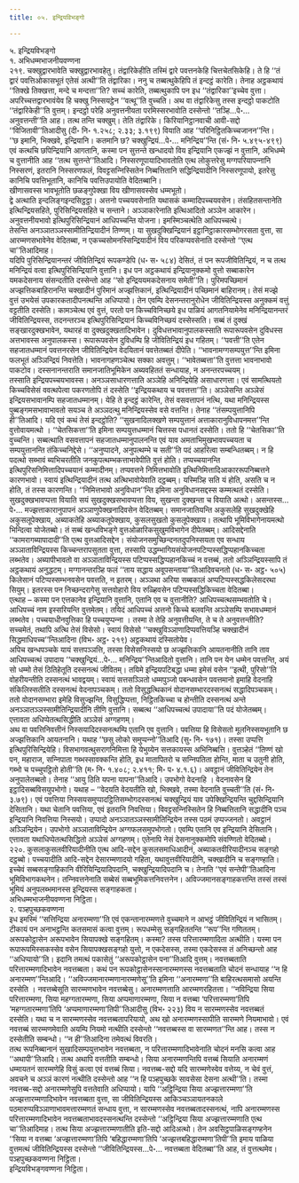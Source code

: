```yaml
---
title: ०५. इन्द्रियविभङ्गो

---
```

५. इन्द्रियविभङ्गो  
१. अभिधम्मभाजनीयवण्णना  
२१९. चक्खुद्वारभावेति चक्खुद्वारभावहेतु। तंद्वारिकेहीति तस्मिं द्वारे पवत्तनकेहि चित्तचेतसिकेहि। ते हि ‘‘तं द्वारं पवत्तिओकासभूतं एतेसं अत्थी’’ति तंद्वारिका। ननु च तब्बत्थुकेहिपि तं इन्दट्ठं कारेति। तेनाह अट्ठकथायं ‘‘तिक्खे तिक्खत्ता, मन्दे च मन्दत्ता’’ति? सच्चं कारेति, तब्बत्थुकापि पन इध ‘‘तंद्वारिका’’इच्चेव वुत्ता। अपरिच्चत्तद्वारभावंयेव हि चक्खु निस्सयट्ठेन ‘‘वत्थू’’ति वुच्चति। अथ वा तंद्वारिकेसु तस्स इन्दट्ठो पाकटोति ‘‘तंद्वारिकेही’’ति वुत्तम्। इन्दट्ठो परेहि अनुवत्तनीयता परमिस्सरभावोति दस्सेन्तो ‘‘तञ्हि…पे॰… अनुवत्तन्ती’’ति आह। तत्थ तन्ति चक्खुम्। तेति तंद्वारिके। किरियानिट्ठानवाची आवी-सद्दो ‘‘विजितावी’’तिआदीसु (दी॰ नि॰ १.२५८; २.३३; ३.१९९) वियाति आह ‘‘परिनिट्ठितकिच्‍चजानन’’न्ति।  
‘‘छ इमानि, भिक्खवे, इन्द्रियानि। कतमानि छ? चक्खुन्द्रियं…पे॰… मनिन्द्रिय’’न्ति (सं॰ नि॰ ५.४९५-४९९) एवं कत्थचि छपिन्द्रियानि आगतानि, कस्मा पन सुत्तन्ते खन्धादयो विय इन्द्रियानि एकज्झं न वुत्तानि, अभिधम्मे च वुत्तानीति आह ‘‘तत्थ सुत्तन्ते’’तिआदि। निस्सरणूपायादिभावतोति एत्थ लोकुत्तरेसु मग्गपरियापन्‍नानि निस्सरणं, इतरानि निस्सरणफलं, विवट्टसन्‍निस्सितेन निब्बत्तितानि सद्धिन्द्रियादीनि निस्सरणूपायो, इतरेसु कानिचि पवत्तिभूतानि, कानिचि पवत्तिउपायोति वेदितब्बानि।  
खीणासवस्स भावभूतोति छळङ्गुपेक्खा विय खीणासवस्सेव धम्मभूतो।  
द्वे अत्थाति इन्दलिङ्गइन्दसिट्ठट्ठा। अत्तनो पच्‍चयवसेनाति यथासकं कम्मादिपच्‍चयवसेन। तंसहितसन्तानेति इत्थिन्द्रियसहिते, पुरिसिन्द्रियसहिते च सन्ताने। अञ्‍ञाकारेनाति इत्थिआदितो अञ्‍ञेन आकारेन। अनुवत्तनीयभावो इत्थिपुरिसिन्द्रियानं आधिपच्‍चन्ति योजना। इमस्मिञ्‍चत्थेति आधिपच्‍चत्थे।  
तेसन्ति अनञ्‍ञातञ्‍ञस्सामीतिन्द्रियादीनं तिण्णम्। या सुखदुक्खिन्द्रियानं इट्ठानिट्ठाकारसम्भोगरसता वुत्ता, सा आरम्मणसभावेनेव वेदितब्बा, न एकच्‍चसोमनस्सिन्द्रियादीनं विय परिकप्पवसेनाति दस्सेन्तो ‘‘एत्थ चा’’तिआदिमाह।  
यदिपि पुरिसिन्द्रियानन्तरं जीवितिन्द्रियं रूपकण्डेपि (ध॰ स॰ ५८४) देसितं, तं पन रूपजीवितिन्द्रियं, न च तत्थ मनिन्द्रियं वत्वा इत्थिपुरिसिन्द्रियानि वुत्तानि। इध पन अट्ठकथायं इन्द्रियानुक्‍कमो वुत्तो सब्बाकारेन यमकदेसनाय संसन्दतीति दस्सेन्तो आह ‘‘सो इन्द्रिययमकदेसनाय समेती’’ति। पुरिमपच्छिमानं अज्झत्तिकबाहिरानन्ति चक्खादीनं पुरिमानं अज्झत्तिकानं, इत्थिन्द्रियादीनं पच्छिमानं बाहिरानम्। तेसं मज्झे वुत्तं उभयेसं उपकारकतादीपनत्थन्ति अधिप्पायो। तेन एवम्पि देसनन्तरानुरोधेन जीवितिन्द्रियस्स अनुक्‍कमं वत्तुं वट्टतीति दस्सेति। कामञ्‍चेत्थ एवं वुत्तं, परतो पन किच्‍चविनिच्छये इध पाळियं आगतनियामेनेव मनिन्द्रियानन्तरं जीवितिन्द्रियस्स, तदनन्तरञ्‍च इत्थिपुरिसिन्द्रियानं किच्‍चविनिच्छयं दस्सेस्सति। सब्बं तं दुक्खं सङ्खारदुक्खभावेन, यथारहं वा दुक्खदुक्खतादिभावेन। दुविधत्तभावानुपालकस्साति रूपारूपवसेन दुविधस्स अत्तभावस्स अनुपालकस्स। रूपारूपवसेन दुविधम्पि हि जीवितिन्द्रियं इध गहितम्। ‘‘पवत्ती’’ति एतेन सहजातधम्मानं पवत्तनरसेन जीवितिन्द्रियेन वेदयितानं पवत्तेतब्बतं दीपेति। ‘‘भावनामग्गसम्पयुत्त’’न्ति इमिना फलभूतं अञ्‍ञिन्द्रियं निवत्तेति। भावनागहणञ्‍चेत्थ सक्‍का अवत्तुम्। ‘‘भावेतब्बत्ता’’ति वुत्तत्ता भावनाभावो पाकटोव। दस्सनानन्तराति समानजातिभूमिकेन अब्यवहिततं सन्धायाह, न अनन्तरपच्‍चयम्।  
तस्साति इन्द्रियपच्‍चयभावस्स। अनञ्‍ञसाधारणत्ताति अञ्‍ञेहि अनिन्द्रियेहि असाधारणत्ता। एवं सामत्थियतो किच्‍चविसेसं ववत्थपेत्वा पकरणतोपि तं दस्सेति ‘‘इन्द्रियकथाय च पवत्तत्ता’’ति। अञ्‍ञेसन्ति अञ्‍ञेसं इन्द्रियसभावानम्पि सहजातधम्मानम्। येहि ते इन्दट्ठं कारेन्ति, तेसं वसवत्तापनं नत्थि, यथा मनिन्द्रियस्स पुब्बङ्गमसभावाभावतो सयञ्‍च ते अञ्‍ञदत्थु मनिन्द्रियस्सेव वसे वत्तन्ति। तेनाह ‘‘तंसम्पयुत्तानिपि ही’’तिआदि। यदि एवं कथं तेसं इन्दट्ठोति? ‘‘सुखनादिलक्खणे सम्पयुत्तानं अत्ताकारानुविधापनमत्त’’न्ति वुत्तोवायमत्थो । ‘‘चेतसिकत्ता’’ति इमिना सम्पयुत्तधम्मानं चित्तस्स पधानतं दस्सेति। ततो हि ‘‘चेतसिका’’ति वुच्‍चन्ति। सब्बत्थाति वसवत्तापनं सहजातधम्मानुपालनन्ति एवं याव अमताभिमुखभावपच्‍चयता च सम्पयुत्तानन्ति तंकिच्‍चनिद्देसे। ‘‘अनुप्पादने, अनुपत्थम्भे च सती’’ति पदं आहरित्वा सम्बन्धितब्बम्। न हि पदत्थो सब्भावं ब्यभिचरतीति जनकुपत्थम्भकत्ताभावेपीति वुत्तं होति। तप्पच्‍चयानन्ति इत्थिपुरिसनिमित्तादिपच्‍चयानं कम्मादीनम्। तप्पवत्तने निमित्तभावोति इत्थिनिमित्तादिआकाररूपनिब्बत्तने कारणभावो। स्वायं इत्थिन्द्रियादीनं तत्थ अत्थिभावोयेवाति दट्ठब्बम्। यस्मिञ्हि सति यं होति, असति च न होति, तं तस्स कारणन्ति। ‘‘निमित्तभावो अनुविधान’’न्ति इमिना अनुविधानसद्दस्स कम्मत्थतं दस्सेति। सुखदुक्खभावप्पत्ता वियाति सयं सुखदुक्खसभावप्पत्ता विय, सुखन्ता दुक्खन्ता च वियाति अत्थो। असन्तस्स…पे॰… मज्झत्ताकारानुपापनं अञ्‍ञाणुपेक्खनादिवसेन वेदितब्बम्। समानजातियन्ति अकुसलेहि सुखदुक्खेहि अकुसलूपेक्खाय, अब्याकतेहि अब्याकतूपेक्खाय, कुसलसुखतो कुसलूपेक्खाय। तत्थापि भूमिविभागेनायमत्थो भिन्दित्वा योजेतब्बो। तं सब्बं खन्धविभङ्गे वुत्तओळारिकसुखुमविभागेन दीपेतब्बम्। आदिसद्देनाति ‘‘कामरागब्यापादादी’’ति एत्थ वुत्तआदिसद्देन। संयोजनसमुच्छिन्दनतदुपनिस्सयता एव सन्धाय अञ्‍ञाताविन्द्रियस्स किच्‍चन्तरापसुतता वुत्ता, तस्सापि उद्धम्भागियसंयोजनपटिप्पस्सद्धिप्पहानकिच्‍चता लब्भतेव। अब्यापीभावतो वा अञ्‍ञाताविन्द्रियस्स पटिप्पस्सद्धिप्पहानकिच्‍चं न वत्तब्बं, ततो अञ्‍ञिन्द्रियस्सापि तं अट्ठकथायं अनुद्धटम्। मग्गानन्तरञ्हि फलं ‘‘ताय सद्धाय अवूपसन्ताया’’तिआदिवचनतो (ध॰ स॰ अट्ठ॰ ५०५) किलेसानं पटिप्पस्सम्भनवसेन पवत्तति, न इतरम्। अञ्‍ञथा अरिया सब्बकालं अप्पटिप्पस्सद्धकिलेसदरथा सियुम्। इतरस्स पन निच्छन्दरागेसु सत्तवोहारो विय रुळ्हिवसेन पटिप्पस्सद्धिकिच्‍चता वेदितब्बा।  
एत्थाह – कस्मा पन एत्तकानेव इन्द्रियानि वुत्तानि, एतानि एव च वुत्तानीति? आधिपच्‍चत्थसम्भवतोति चे। आधिपच्‍चं नाम इस्सरियन्ति वुत्तमेतम्। तयिदं आधिपच्‍चं अत्तनो किच्‍चे बलवन्ति अञ्‍ञेसम्पि सभावधम्मानं लब्भतेव। पच्‍चयाधीनवुत्तिका हि पच्‍चयुप्पन्‍ना । तस्मा ते तेहि अनुवत्तीयन्ति, ते च ते अनुवत्तन्तीति? सच्‍चमेतं, तथापि अत्थि तेसं विसेसो। स्वायं विसेसो ‘‘चक्खुविञ्‍ञाणादिप्पवत्तियञ्हि चक्खादीनं सिद्धमाधिपच्‍च’’न्तिआदिना (विभ॰ अट्ठ॰ २१९) अट्ठकथायं दस्सितोयेव।  
अपिच खन्धपञ्‍चके यायं सत्तपञ्‍ञत्ति, तस्सा विसेसनिस्सयो छ अज्झत्तिकानि आयतनानीति तानि ताव आधिपच्‍चत्थं उपादाय ‘‘चक्खुन्द्रियं…पे॰… मनिन्द्रिय’’न्तिआदितो वुत्तानि। तानि पन येन धम्मेन पवत्तन्ति, अयं सो धम्मो तेसं ठितिहेतूति दस्सनत्थं जीवितम्। तयिमे इन्द्रियपटिबद्धा धम्मा इमेसं वसेन ‘‘इत्थी, पुरिसो’’ति वोहरीयन्तीति दस्सनत्थं भावद्वयम्। स्वायं सत्तसञ्‍ञितो धम्मपुञ्‍जो पबन्धवसेन पवत्तमानो इमाहि वेदनाहि संकिलिस्सतीति दस्सनत्थं वेदनापञ्‍चकम्। ततो विसुद्धत्थिकानं वोदानसम्भारदस्सनत्थं सद्धादिपञ्‍चकम्। ततो वोदानसम्भारा इमेहि विसुज्झन्ति, विसुद्धिप्पत्ता, निट्ठितकिच्‍चा च होन्तीति दस्सनत्थं अन्ते अनञ्‍ञातञ्‍ञस्सामीतिन्द्रियादीनि तीणि वुत्तानि। सब्बत्थ ‘‘आधिपच्‍चत्थं उपादाया’’ति पदं योजेतब्बम्। एत्तावता अधिप्पेतत्थसिद्धीति अञ्‍ञेसं अग्गहणम्।  
अथ वा पवत्तिनिवत्तीनं निस्सयादिदस्सनत्थम्पि एतानि एव वुत्तानि। पवत्तिया हि विसेसतो मूलनिस्सयभूतानि छ अज्झत्तिकानि आयतनानि। यथाह ‘‘छसु लोको समुप्पन्‍नो’’तिआदि (सु॰ नि॰ १७१)। तस्सा उप्पत्ति इत्थिपुरिसिन्द्रियेहि। विसभागवत्थुसरागनिमित्ता हि येभुय्येन सत्तकायस्स अभिनिब्बत्ति। वुत्तञ्हेतं ‘‘तिण्णं खो पन, महाराज, सन्‍निपाता गब्भस्सावक्‍कन्ति होति, इध मातापितरो च सन्‍निपतिता होन्ति, माता च उतुनी होति, गब्भो च पच्‍चुपट्ठितो होती’’ति (म॰ नि॰ १.४०८; २.४११; मि॰ प॰ ४.१.६)। अवट्ठानं जीवितिन्द्रियेन तेन अनुपालेतब्बतो। तेनाह ‘‘आयु ठिति यपना यापना’’तिआदि। उपभोगो वेदनाहि । वेदनावसेन हि इट्ठादिसब्बविसयुपभोगो। यथाह – ‘‘वेदयति वेदयतीति खो, भिक्खवे, तस्मा वेदनाति वुच्‍चती’’ति (सं॰ नि॰ ३.७९)। एवं पवत्तिया निस्सयसमुप्पादट्ठितिसम्भोगदस्सनत्थं चक्खुन्द्रियं याव उपेक्खिन्द्रियन्ति चुद्दसिन्द्रियानि देसितानि। यथा चेतानि पवत्तिया, एवं इतरानि निवत्तिया। विवट्टसन्‍निस्सितेन हि निब्बत्तितानि सद्धादीनि पञ्‍च इन्द्रियानि निवत्तिया निस्सयो। उप्पादो अनञ्‍ञातञ्‍ञस्सामीतिन्द्रियेन तस्स पठमं उप्पज्‍जनतो। अवट्ठानं अञ्‍ञिन्द्रियेन। उपभोगो अञ्‍ञाताविन्द्रियेन अग्गफलसमुपभोगतो। एवम्पि एतानि एव इन्द्रियानि देसितानि। एत्तावता यथाधिप्पेतत्थसिद्धितो अञ्‍ञेसं अग्गहणम्। एतेनापि नेसं देसनानुक्‍कमोपि संवण्णितो वेदितब्बो।  
२२०. कुसलाकुसलवीरियादीनीति एत्थ आदि-सद्देन कुसलसमाधिआदीनं, अब्याकतवीरियादीनञ्‍च सङ्गहो दट्ठब्बो। पच्‍चयादीति आदि-सद्देन देसारम्मणादयो गहिता, यथावुत्तवीरियादीनि, चक्खादीनि च सङ्गण्हाति। इच्‍चेवं सब्बसङ्गाहिकानि वीरियिन्द्रियादिपदानि, चक्खुन्द्रियादिपदानि च। तेनाति ‘‘एवं सन्तेपी’’तिआदिना भूमिविभागकथनेन। तन्‍निवत्तनेनाति सब्बेसं सब्बभूमिकत्तनिवत्तनेन। अविज्‍जमानसङ्गाहकत्तन्ति तस्सं तस्सं भूमियं अनुपलब्भमानस्स इन्द्रियस्स सङ्गाहकता।  
अभिधम्मभाजनीयवण्णना निट्ठिता।  
२. पञ्हपुच्छकवण्णना  
इध इमस्मिं ‘‘सत्तिन्द्रिया अनारम्मणा’’ति एवं एकन्तानारम्मणत्ते वुच्‍चमाने न आभट्ठं जीवितिन्द्रियं न भासितम्। टीकायं पन अनाभट्ठन्ति कतसमासं कत्वा वुत्तम्। रूपधम्मेसु सङ्गहिततन्ति ‘‘रूप’’न्ति गणिततम्। अरूपकोट्ठासेन अरूपभावेन सियापक्खे सङ्गहितम्। कस्मा? तस्स परित्तारम्मणादिता अत्थीति। यस्मा पन रूपारूपमिस्सकस्सेव वसेन सियापक्खसङ्गहो युत्तो, न एकदेसस्स, तस्मा एकदेसस्स तं अनिच्छन्तो आह ‘‘अधिप्पायो’’ति। इदानि तमत्थं पकासेतुं ‘‘अरूपकोट्ठासेन पना’’तिआदि वुत्तम्। नवत्तब्बताति परित्तारम्मणादिभावेन नवत्तब्बता। कथं पन रूपकोट्ठासेनस्सानारम्मणस्स नवत्तब्बताति चोदनं सन्धायाह ‘‘न हि अनारम्मण’’न्तिआदि। ‘‘अविज्‍जमानारम्मणानारम्मणेसू’’ति इमिना ‘‘अनारम्मणा’’ति बाहिरत्थसमासो अयन्ति दस्सेति । नवत्तब्बेसूति सारम्मणभावेन नवत्तब्बेसु। अनारम्मणत्ताति आरम्मणरहितत्ता। ‘‘नविन्द्रिया सिया परित्तारम्मणा, सिया महग्गतारम्मणा, सिया अप्पमाणारम्मणा, सिया न वत्तब्बा ‘परित्तारम्मणा’तिपि ‘महग्गतारम्मणा’तिपि ‘अप्पमाणारम्मणा’तिपी’’तिआदीसु (विभ॰ २२३) विय न सारम्मणस्सेव नवत्तब्बतं दस्सेति। यथा च न सारम्मणस्सेव नवत्तब्बतापरियायो, अथ खो अनारम्मणस्सापीति सारम्मणे नियमाभावो। एवं नवत्तब्बं सारम्मणमेवाति अयम्पि नियमो नत्थीति दस्सेन्तो ‘‘नवत्तब्बस्स वा सारम्मणत’’न्ति आह। तस्स न दस्सेतीति सम्बन्धो। ‘‘न ही’’तिआदिना तमेवत्थं विवरति।  
तत्थ रूपनिब्बानानं सुखादिसम्पयुत्तभावेन नवत्तब्बता, न परित्तारम्मणादिभावेनाति चोदनं मनसि कत्वा आह ‘‘अथापी’’तिआदि। तत्थ अथापि वत्ततीति सम्बन्धो। सिया अनारम्मणन्तिपि वत्तब्बं सियाति अनारम्मणं धम्मायतनं सारम्मणेहि विसुं कत्वा एवं वत्तब्बं सिया। नवत्तब्ब-सद्दो यदि सारम्मणेस्वेव वत्तेय्य, न चेवं वुत्तं, अवचने च अञ्‍ञं कारणं नत्थीति दस्सेन्तो आह ‘‘न हि पञ्हपुच्छके सावसेसा देसना अत्थी’’ति। तस्मा नवत्तब्ब-सद्दो अनारम्मणेसुपि वत्ततेवाति अधिप्पायो। यापि ‘‘अट्ठिन्द्रिया सिया अज्झत्तारम्मणा’’ति अज्झत्तारम्मणादिभावेन नवत्तब्बता वुत्ता, सा जीवितिन्द्रियस्स आकिञ्‍चञ्‍ञायतनकाले पठमारुप्पविञ्‍ञाणाभावमत्तारम्मणतं सन्धाय वुत्ता, न सारम्मणस्सेव नवत्तब्बतादस्सनत्थं, नापि अनारम्मणस्स परित्तारम्मणादिभावेन नवत्तब्बताभावदस्सनत्थन्ति दस्सेन्तो ‘‘अट्ठिन्द्रिया सिया अज्झत्तारम्मणाति एत्थ चा’’तिआदिमाह। तत्थ सिया अज्झत्तारम्मणातीति इति-सद्दो आदिअत्थो। तेन अवसिट्ठपाळिसङ्गण्हनेन ‘‘सिया न वत्तब्बा ‘अज्झत्तारम्मणा’तिपि ‘बहिद्धारम्मणा’तिपि ‘अज्झत्तबहिद्धारम्मणा’तिपी’’ति इमाय पाळिया वुत्तमत्थं जीवितिन्द्रियस्स दस्सेन्तो ‘‘जीवितिन्द्रियस्स…पे॰… नवत्तब्बता वेदितब्बा’’ति आह, तं वुत्तत्थमेव।  
पञ्हपुच्छकवण्णना निट्ठिता।  
इन्द्रियविभङ्गवण्णना निट्ठिता।  